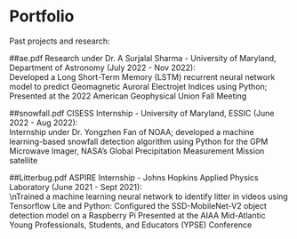 # Portfolio
Past projects and research:

##ae.pdf 
Research under Dr. A Surjalal Sharma - University of Maryland, Department of Astronomy (July 2022 - Nov 2022): <br />
Developed a Long Short-Term Memory (LSTM) recurrent neural network model to predict Geomagnetic Auroral Electrojet Indices using Python; Presented at the 2022 American Geophysical Union Fall Meeting

##snowfall.pdf
CISESS Internship - University of Maryland, ESSIC (June 2022 - Aug 2022): <br />
Internship under Dr. Yongzhen Fan of NOAA; developed a machine learning-based snowfall detection algorithm using Python for the GPM Microwave Imager, NASA’s Global Precipitation Measurement Mission satellite

##Litterbug.pdf
ASPIRE Internship - Johns Hopkins Applied Physics Laboratory (June 2021 - Sept 2021): <br />
\nTrained a machine learning neural network to identify litter in videos using Tensorflow Lite and Python: Configured the SSD-MobileNet-V2 object detection model on a Raspberry Pi
Presented at the AIAA Mid-Atlantic Young Professionals, Students, and Educators (YPSE) Conference


